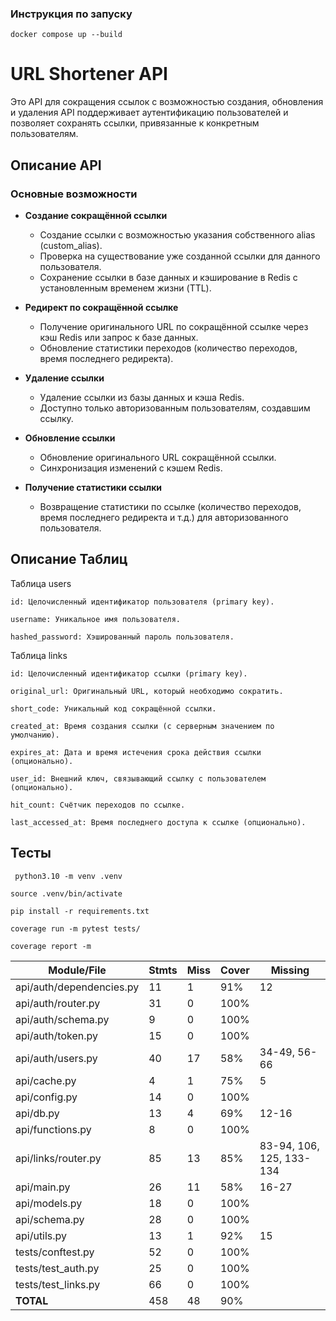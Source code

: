 ### Инструкция по запуску

```docker compose up --build```

# URL Shortener API

Это API для сокращения ссылок с возможностью создания, обновления и удаления 
API поддерживает аутентификацию пользователей и позволяет сохранять ссылки, привязанные к конкретным пользователям.

## Описание API

### Основные возможности

- **Создание сокращённой ссылки**
  - Создание ссылки с возможностью указания собственного alias (custom_alias).
  - Проверка на существование уже созданной ссылки для данного пользователя.
  - Сохранение ссылки в базе данных и кэширование в Redis с установленным временем жизни (TTL).

- **Редирект по сокращённой ссылке**
  - Получение оригинального URL по сокращённой ссылке через кэш Redis или запрос к базе данных.
  - Обновление статистики переходов (количество переходов, время последнего редиректа).

- **Удаление ссылки**
  - Удаление ссылки из базы данных и кэша Redis.
  - Доступно только авторизованным пользователям, создавшим ссылку.

- **Обновление ссылки**
  - Обновление оригинального URL сокращённой ссылки.
  - Синхронизация изменений с кэшем Redis.

- **Получение статистики ссылки**
  - Возвращение статистики по ссылке (количество переходов, время последнего редиректа и т.д.) для авторизованного пользователя.

## Описание Таблиц

Таблица users

    id: Целочисленный идентификатор пользователя (primary key).

    username: Уникальное имя пользователя.

    hashed_password: Хэшированный пароль пользователя.

Таблица links

    id: Целочисленный идентификатор ссылки (primary key).

    original_url: Оригинальный URL, который необходимо сократить.

    short_code: Уникальный код сокращённой ссылки.

    created_at: Время создания ссылки (с серверным значением по умолчанию).

    expires_at: Дата и время истечения срока действия ссылки (опционально).

    user_id: Внешний ключ, связывающий ссылку с пользователем (опционально).

    hit_count: Счётчик переходов по ссылке.

    last_accessed_at: Время последнего доступа к ссылке (опционально).

## Тесты
``` python3.10 -m venv .venv```

```source .venv/bin/activate```

```pip install -r requirements.txt```

```coverage run -m pytest tests/```

```coverage report -m```

| Module/File               | Stmts | Miss | Cover | Missing               |
|---------------------------|-------|------|-------|-----------------------|
| api/auth/dependencies.py  | 11    | 1    | 91%   | 12                   |
| api/auth/router.py         | 31    | 0    | 100%  |                       |
| api/auth/schema.py         | 9     | 0    | 100%  |                       |
| api/auth/token.py          | 15    | 0    | 100%  |                       |
| api/auth/users.py          | 40    | 17   | 58%   | 34-49, 56-66         |
| api/cache.py               | 4     | 1    | 75%   | 5                    |
| api/config.py              | 14    | 0    | 100%  |                       |
| api/db.py                  | 13    | 4    | 69%   | 12-16                |
| api/functions.py           | 8     | 0    | 100%  |                       |
| api/links/router.py        | 85    | 13   | 85%   | 83-94, 106, 125, 133-134 |
| api/main.py                | 26    | 11   | 58%   | 16-27                |
| api/models.py              | 18    | 0    | 100%  |                       |
| api/schema.py              | 28    | 0    | 100%  |                       |
| api/utils.py               | 13    | 1    | 92%   | 15                   |
| tests/conftest.py          | 52    | 0    | 100%  |                       |
| tests/test_auth.py         | 25    | 0    | 100%  |                       |
| tests/test_links.py        | 66    | 0    | 100%  |                       |
| **TOTAL**                  | 458   | 48   | 90%   |                       |

